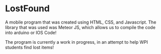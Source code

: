 # LostFound

A mobile program that was created using HTML, CSS, and Javascript. The library that was used was Meteor JS, which allows us to compile the code into arduino or IOS Code!

The program is currently a work in progress, in an attempt to help WPI students find lost items!
